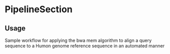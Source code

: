 # PipelineSection
## Usage

Sample workflow for applying the bwa mem algorithm to align a query sequence to a Humon genome reference sequence in an automated manner

